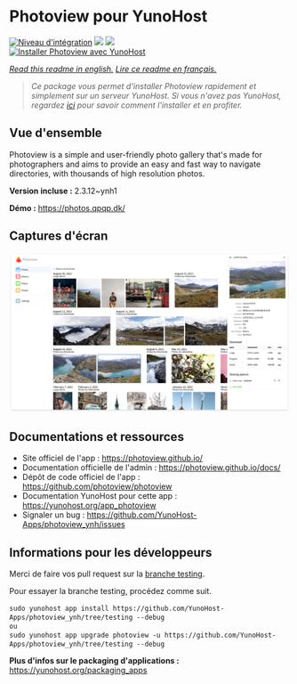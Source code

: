 # Photoview pour YunoHost

[![Niveau d'intégration](https://dash.yunohost.org/integration/photoview.svg)](https://dash.yunohost.org/appci/app/photoview) ![](https://ci-apps.yunohost.org/ci/badges/photoview.status.svg) ![](https://ci-apps.yunohost.org/ci/badges/photoview.maintain.svg)  
[![Installer Photoview avec YunoHost](https://install-app.yunohost.org/install-with-yunohost.svg)](https://install-app.yunohost.org/?app=photoview)

*[Read this readme in english.](./README.md)*
*[Lire ce readme en français.](./README_fr.md)*

> *Ce package vous permet d'installer Photoview rapidement et simplement sur un serveur YunoHost.
Si vous n'avez pas YunoHost, regardez [ici](https://yunohost.org/#/install) pour savoir comment l'installer et en profiter.*

## Vue d'ensemble

Photoview is a simple and user-friendly photo gallery that's made for photographers and aims to provide an easy and fast way to navigate directories, with thousands of high resolution photos.


**Version incluse :** 2.3.12~ynh1

**Démo :** https://photos.qpqp.dk/

## Captures d'écran

![](./doc/screenshots/screenshot1.png)

## Documentations et ressources

* Site officiel de l'app : https://photoview.github.io/
* Documentation officielle de l'admin : https://photoview.github.io/docs/
* Dépôt de code officiel de l'app : https://github.com/photoview/photoview
* Documentation YunoHost pour cette app : https://yunohost.org/app_photoview
* Signaler un bug : https://github.com/YunoHost-Apps/photoview_ynh/issues

## Informations pour les développeurs

Merci de faire vos pull request sur la [branche testing](https://github.com/YunoHost-Apps/photoview_ynh/tree/testing).

Pour essayer la branche testing, procédez comme suit.
```
sudo yunohost app install https://github.com/YunoHost-Apps/photoview_ynh/tree/testing --debug
ou
sudo yunohost app upgrade photoview -u https://github.com/YunoHost-Apps/photoview_ynh/tree/testing --debug
```

**Plus d'infos sur le packaging d'applications :** https://yunohost.org/packaging_apps